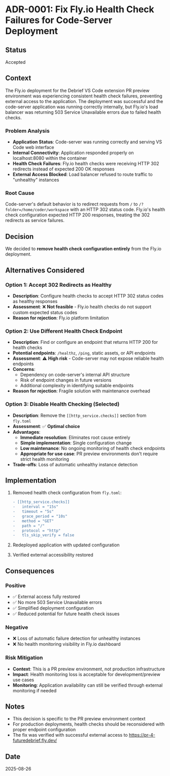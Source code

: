 # ADR-0001: Fix Fly.io Health Check Failures for Code-Server Deployment

## Status
Accepted

## Context
The Fly.io deployment for the Debrief VS Code extension PR preview environment was experiencing consistent health check failures, preventing external access to the application. The deployment was successful and the code-server application was running correctly internally, but Fly.io's load balancer was returning 503 Service Unavailable errors due to failed health checks.

### Problem Analysis
- **Application Status**: Code-server was running correctly and serving VS Code web interface
- **Internal Connectivity**: Application responded properly on localhost:8080 within the container
- **Health Check Failures**: Fly.io health checks were receiving HTTP 302 redirects instead of expected 200 OK responses
- **External Access Blocked**: Load balancer refused to route traffic to "unhealthy" instances

### Root Cause
Code-server's default behavior is to redirect requests from `/` to `/?folder=/home/coder/workspace` with an HTTP 302 status code. Fly.io's health check configuration expected HTTP 200 responses, treating the 302 redirects as service failures.

## Decision
We decided to **remove health check configuration entirely** from the Fly.io deployment.

## Alternatives Considered

### Option 1: Accept 302 Redirects as Healthy
- **Description**: Configure health checks to accept HTTP 302 status codes as healthy responses
- **Assessment**: ❌ **Not feasible** - Fly.io health checks do not support custom expected status codes
- **Reason for rejection**: Fly.io platform limitation

### Option 2: Use Different Health Check Endpoint
- **Description**: Find or configure an endpoint that returns HTTP 200 for health checks
- **Potential endpoints**: `/healthz`, `/ping`, static assets, or API endpoints
- **Assessment**: ⚠️ **High risk** - Code-server may not expose reliable health endpoints
- **Concerns**: 
  - Dependency on code-server's internal API structure
  - Risk of endpoint changes in future versions
  - Additional complexity in identifying suitable endpoints
- **Reason for rejection**: Fragile solution with maintenance overhead

### Option 3: Disable Health Checking (Selected)
- **Description**: Remove the `[[http_service.checks]]` section from `fly.toml`
- **Assessment**: ✅ **Optimal choice**
- **Advantages**:
  - **Immediate resolution**: Eliminates root cause entirely
  - **Simple implementation**: Single configuration change
  - **Low maintenance**: No ongoing monitoring of health check endpoints
  - **Appropriate for use case**: PR preview environments don't require strict health monitoring
- **Trade-offs**: Loss of automatic unhealthy instance detection

## Implementation
1. Removed health check configuration from `fly.toml`:
   ```diff
   - [[http_service.checks]]
   -   interval = "15s"
   -   timeout = "5s"
   -   grace_period = "10s"
   -   method = "GET"
   -   path = "/"
   -   protocol = "http"
   -   tls_skip_verify = false
   ```

2. Redeployed application with updated configuration
3. Verified external accessibility restored

## Consequences

### Positive
- ✅ External access fully restored
- ✅ No more 503 Service Unavailable errors  
- ✅ Simplified deployment configuration
- ✅ Reduced potential for future health check issues

### Negative
- ❌ Loss of automatic failure detection for unhealthy instances
- ❌ No health monitoring visibility in Fly.io dashboard

### Risk Mitigation
- **Context**: This is a PR preview environment, not production infrastructure
- **Impact**: Health monitoring loss is acceptable for development/preview use cases
- **Monitoring**: Application availability can still be verified through external monitoring if needed

## Notes
- This decision is specific to the PR preview environment context
- For production deployments, health checks should be reconsidered with proper endpoint configuration
- The fix was verified with successful external access to https://pr-4-futuredebrief.fly.dev/

## Date
2025-08-26